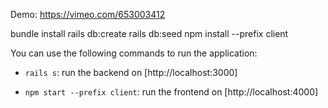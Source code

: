 Demo: https://vimeo.com/653003412


bundle install
rails db:create
rails db:seed
npm install --prefix client


You can use the following commands to run the application:

- `rails s`: run the backend on 
[http://localhost:3000]

- `npm start --prefix client`: run the frontend on
[http://localhost:4000]


